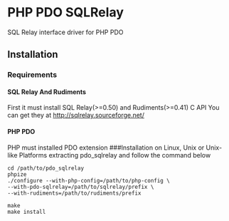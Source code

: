 # PHP PDO SQLRelay
SQL Relay interface driver for PHP PDO

## Installation
### Requirements
#### SQL Relay And Rudiments
First it must install SQL Relay(>=0.50) and Rudiments(>=0.41) C API
You can get they at http://sqlrelay.sourceforge.net/
#### PHP PDO
PHP must installed PDO extension
###Installation on Linux, Unix or Unix-like Platforms
extracting pdo_sqlrelay and follow the command below
```shell
cd /path/to/pdo_sqlrelay
phpize
./configure --with-php-config=/path/to/php-config \
--with-pdo-sqlrelay=/path/to/sqlrelay/prefix \
--with-rudiments=/path/to/rudiments/prefix

make
make install
```

